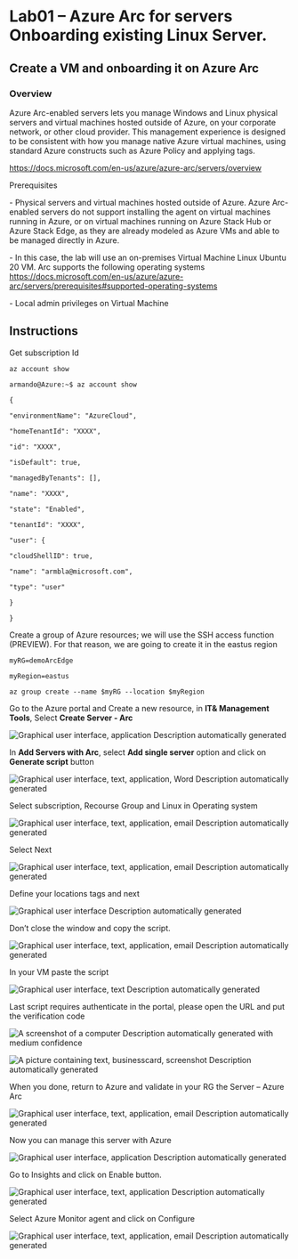 # Lab01 – Azure Arc for servers Onboarding existing Linux Server.

 

## Create a VM and onboarding it on Azure Arc 

### Overview  

Azure Arc-enabled servers lets you manage Windows and Linux physical servers and virtual machines hosted outside of Azure, on your corporate network, or other cloud provider. This management experience is designed to be consistent with how you manage native Azure virtual machines, using standard Azure constructs such as Azure Policy and applying tags. 

https://docs.microsoft.com/en-us/azure/azure-arc/servers/overview 

Prerequisites 

\- Physical servers and virtual machines hosted outside of Azure. Azure Arc-enabled servers do not support installing the agent on virtual machines running in Azure, or on virtual machines running on Azure Stack Hub or Azure Stack Edge, as they are already modeled as Azure VMs and able to be managed directly in Azure. 

  \- In this case, the lab will use an on-premises Virtual Machine Linux Ubuntu 20 VM. Arc supports the following operating systems https://docs.microsoft.com/en-us/azure/azure-arc/servers/prerequisites#supported-operating-systems 

\- Local admin privileges on Virtual Machine 



## Instructions 

 

Get subscription Id 

`az account show`

`armando@Azure:~$ az account show`

`{`

 `"environmentName": "AzureCloud",`

 `"homeTenantId": "XXXX",`

 `"id": "XXXX",`

 `"isDefault": true,`

 `"managedByTenants": [],`

 `"name": "XXXX",`

 `"state": "Enabled",`

 `"tenantId": "XXXX",`

 `"user": {`

  `"cloudShellID": true,`

  `"name": "armbla@microsoft.com",`

  `"type": "user"`

 `}`

`}`

 

Create a group of Azure resources; we will use the SSH access function (PREVIEW). For that reason, we are going to create it in the eastus region

 

`myRG=demoArcEdge`

`myRegion=eastus` 

`az group create --name $myRG --location $myRegion`

Go to the Azure portal and Create a new resource, in **IT& Management Tools**, Select **Create Server - Arc** 

 

![Graphical user interface, application  Description automatically generated](/assets/images/lab01/clip_image002.png)

 

In **Add Servers with Arc**, select **Add single server** option and click on **Generate script** button

![Graphical user interface, text, application, Word  Description automatically generated](/assets/images/lab01/clip_image003.png)

 

Select subscription, Recourse Group and Linux in Operating system

 

![Graphical user interface, text, application, email  Description automatically generated](/assets/images/lab01/clip_image004.png)

 

Select Next

![Graphical user interface, text, application, email  Description automatically generated](/assets/images/lab01/clip_image005.png)

 

Define your locations tags and next

 

![Graphical user interface  Description automatically generated](/assets/images/lab01/clip_image006.png)

 

Don’t close the window and copy the script.

![Graphical user interface, text, application, email  Description automatically generated](/assets/images/lab01/clip_image007.png)

 

In your VM paste the script

 

![Graphical user interface, text  Description automatically generated](/assets/images/lab01/clip_image008.png)

 

Last script requires authenticate in the portal, please open the URL and put the verification code

 

![A screenshot of a computer  Description automatically generated with medium confidence](/assets/images/lab01/clip_image009.png)

 

![A picture containing text, businesscard, screenshot  Description automatically generated](/assets/images/lab01/clip_image010.png)

 

When you done, return to Azure and validate in your RG the Server – Azure Arc

 

![Graphical user interface, text, application, email  Description automatically generated](/assets/images/lab01/clip_image011.png)

 

Now you can manage this server with Azure

 

![Graphical user interface, application  Description automatically generated](/assets/images/lab01/clip_image012.png)

 

Go to Insights and click on Enable button.

 

![Graphical user interface, text, application  Description automatically generated](/assets/images/lab01/clip_image013.png)

 

Select Azure Monitor agent and click on Configure

 

![Graphical user interface, text, application, email  Description automatically generated](/assets/images/lab01/clip_image014.png)

 